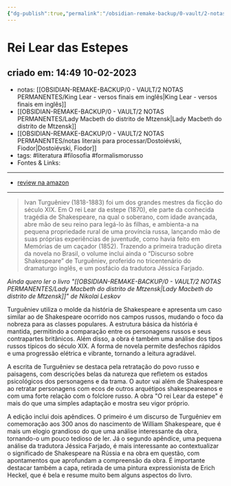 ```yaml
---
{"dg-publish":true,"permalink":"/obsidian-remake-backup/0-vault/2-notas-permanentes/rei-lear-das-estepes/","tags":["permanente","literatura","filosofia","formalismorusso"],"dgHomeLink":true,"dgShowLocalGraph":true,"dgShowFileTree":true,"dgEnableSearch":true,"noteIcon":""}
---
```


# Rei Lear das Estepes

## criado em: 14:49 10-02-2023

- notas: [[OBSIDIAN-REMAKE-BACKUP/0 - VAULT/2 NOTAS PERMANENTES/King Lear - versos finais em inglês\|King Lear - versos finais em inglês]]
- [[OBSIDIAN-REMAKE-BACKUP/0 - VAULT/2 NOTAS PERMANENTES/Lady Macbeth do distrito de Mtzensk\|Lady Macbeth do distrito de Mtzensk]]
- [[OBSIDIAN-REMAKE-BACKUP/0 - VAULT/2 NOTAS PERMANENTES/notas literais para processar/Dostoiévski, Fiodor\|Dostoiévski, Fiodor]]
- tags: #literatura #filosofia #formalismorusso 
- Fontes & Links: 
---

- [review na amazon](https://www.amazon.com.br/rei-Lear-estepe-J%C3%A9ssica-Farjado/dp/6555250453/ref=sr_1_1?keywords=rei+lear+da+estepe&qid=1676054838&sprefix=REI+LEAR%2Caps%2C256&sr=8-1)
---

>Ivan Turguêniev (1818-1883) foi um dos grandes mestres da ficção do século XIX. Em O rei Lear da estepe (1870), ele parte da conhecida tragédia de Shakespeare, na qual o soberano, com idade avançada, abre mão de seu reino para legá-lo às filhas, e ambienta-a na pequena propriedade rural de uma província russa, lançando mão de suas próprias experiências de juventude, como havia feito em Memórias de um caçador (1852). Trazendo a primeira tradução direta da novela no Brasil, o volume inclui ainda o “Discurso sobre Shakespeare” de Turguêniev, proferido no tricentenário do dramaturgo inglês, e um posfácio da tradutora Jéssica Farjado.

*Ainda quero ler o livro "[[OBSIDIAN-REMAKE-BACKUP/0 - VAULT/2 NOTAS PERMANENTES/Lady Macbeth do distrito de Mtzensk\|Lady Macbeth do distrito de Mtzensk]]" de Nikolai Leskov*

Turguêniev utiliza o molde da história de Shakespeare e apresenta um caso similar ao de Shakespeare ocorrido nos campos russos, mudando o foco da nobreza para as classes populares. A estrutura básica da história é mantida, permitindo a comparação entre os personagens russos e seus contrapartes britânicos. Além disso, a obra é também uma análise dos tipos russos típicos do século XIX. A forma de novela permite desfechos rápidos e uma progressão elétrica e vibrante, tornando a leitura agradável.

A escrita de Turguêniev se destaca pela retratação do povo russo e paisagens, com descrições belas da natureza que refletem os estados psicológicos dos personagens e da trama. O autor vai além de Shakespeare ao retratar personagens com ecos de outros arquétipos shakespeareanos e com uma forte relação com o folclore russo. A obra "O rei Lear da estepe" é mais do que uma simples adaptação e mostra seu vigor próprio.

A edição inclui dois apêndices. O primeiro é um discurso de Turguêniev em comemoração aos 300 anos do nascimento de William Shakespeare, que é mais um elogio grandioso do que uma análise interessante da obra, tornando-o um pouco tedioso de ler. Já o segundo apêndice, uma pequena análise da tradutora Jéssica Farjado, é mais interessante ao contextualizar o significado de Shakespeare na Rússia e na obra em questão, com apontamentos que aprofundam a compreensão da obra. É importante destacar também a capa, retirada de uma pintura expressionista de Erich Heckel, que é bela e resume muito bem alguns aspectos do livro.